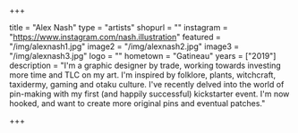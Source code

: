 +++

title = "Alex Nash"
type = "artists"
shopurl = ""
instagram = "https://www.instagram.com/nash.illustration"
featured = "/img/alexnash1.jpg"
image2 = "/img/alexnash2.jpg"
image3 = "/img/alexnash3.jpg"
logo = ""
hometown = "Gatineau"
years = ["2019"]
description = "I'm a graphic designer by trade, working towards investing more time and TLC on my art. I'm inspired by folklore, plants, witchcraft, taxidermy, gaming and otaku culture. I've recently delved into the world of pin-making with my first (and happily successful) kickstarter event. I'm now hooked, and want to create more original pins and eventual patches."

+++

